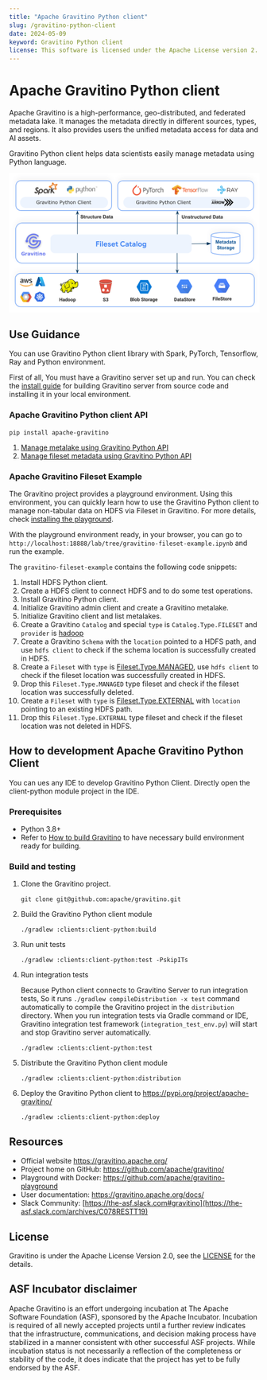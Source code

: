 ```yaml
---
title: "Apache Gravitino Python client"
slug: /gravitino-python-client
date: 2024-05-09
keyword: Gravitino Python client
license: This software is licensed under the Apache License version 2.
---
```

# Apache Gravitino Python client

Apache Gravitino is a high-performance, geo-distributed, and federated metadata lake.
It manages the metadata directly in different sources, types, and regions.
It also provides users the unified metadata access for data and AI assets.

Gravitino Python client helps data scientists easily manage metadata using Python language.

![gravitino-python-client-introduction](../assets/gravitino-python-client-introduction.png)

## Use Guidance

You can use Gravitino Python client library with Spark, PyTorch, Tensorflow, Ray and Python environment.

First of all, You must have a Gravitino server set up and run.
You can check the [install guide](../install/install.md) for building Gravitino server from source code
and installing it in your local environment.

### Apache Gravitino Python client API

```shell
pip install apache-gravitino
```

1. [Manage metalake using Gravitino Python API](../admin/metalake.md?language=python)
1. [Manage fileset metadata using Gravitino Python API](../metadata/fileset.md?language=python)

### Apache Gravitino Fileset Example

The Gravitino project provides a playground environment.
Using this environment, you can quickly learn how to use the Gravitino Python client
to manage non-tabular data on HDFS via Fileset in Gravitino.
For more details, check [installing the playground](../playground/install.md).

With the playground environment ready, in your browser, you can go to
`http://localhost:18888/lab/tree/gravitino-fileset-example.ipynb` and run the example.

The `gravitino-fileset-example` contains the following code snippets:

1. Install HDFS Python client.
1. Create a HDFS client to connect HDFS and to do some test operations.
1. Install Gravitino Python client.
1. Initialize Gravitino admin client and create a Gravitino metalake.
1. Initialize Gravitino client and list metalakes.
1. Create a Gravitino `Catalog` and special `type` is `Catalog.Type.FILESET` and `provider` is
   [hadoop](../catalogs/fileset/hadoop/hadoop-catalog.md)
1. Create a Gravitino `Schema` with the `location` pointed to a HDFS path,
   and use `hdfs client` to check if the schema location is successfully created in HDFS.
1. Create a `Fileset` with `type` is [Fileset.Type.MANAGED](../metadata/fileset.md#fileset-operations),
   use `hdfs client` to check if the fileset location was successfully created in HDFS.
1. Drop this `Fileset.Type.MANAGED` type fileset and check if the fileset location was successfully deleted.
1. Create a `Fileset` with `type` is [Fileset.Type.EXTERNAL](../metadata/fileset.md#fileset-operations)
   with `location` pointing to an existing HDFS path.
1. Drop this `Fileset.Type.EXTERNAL` type fileset and check if the fileset location was not deleted in HDFS.

## How to development Apache Gravitino Python Client

You can ues any IDE to develop Gravitino Python Client.
Directly open the client-python module project in the IDE.

### Prerequisites

- Python 3.8+
- Refer to [How to build Gravitino](../develop/how-to-build.md#prerequisites) to have necessary build
  environment ready for building.

### Build and testing

1. Clone the Gravitino project.

   ```shell
   git clone git@github.com:apache/gravitino.git
   ```

1. Build the Gravitino Python client module

   ```shell
   ./gradlew :clients:client-python:build
   ```

1. Run unit tests

   ```shell
   ./gradlew :clients:client-python:test -PskipITs
   ```

1. Run integration tests

   Because Python client connects to Gravitino Server to run integration tests,
   So it runs `./gradlew compileDistribution -x test` command automatically
   to compile the Gravitino project in the `distribution` directory.
   When you run integration tests via Gradle command or IDE,
   Gravitino integration test framework (`integration_test_env.py`) will start
   and stop Gravitino server automatically.

   ```shell
   ./gradlew :clients:client-python:test
   ```

1. Distribute the Gravitino Python client module

   ```shell
   ./gradlew :clients:client-python:distribution
   ```

1. Deploy the Gravitino Python client to https://pypi.org/project/apache-gravitino/

   ```shell
   ./gradlew :clients:client-python:deploy
   ```

## Resources

- Official website https://gravitino.apache.org/
- Project home on GitHub: https://github.com/apache/gravitino/
- Playground with Docker: https://github.com/apache/gravitino-playground
- User documentation: https://gravitino.apache.org/docs/
- Slack Community: [https://the-asf.slack.com#gravitino](https://the-asf.slack.com/archives/C078RESTT19)

## License

Gravitino is under the Apache License Version 2.0, see the
[LICENSE](https://github.com/apache/gravitino/blob/main/LICENSE) for the details.

## ASF Incubator disclaimer

Apache Gravitino is an effort undergoing incubation at The Apache Software Foundation (ASF),
sponsored by the Apache Incubator. Incubation is required of all newly accepted projects
until a further review indicates that the infrastructure, communications,
and decision making process have stabilized in a manner consistent with other successful ASF projects. 
While incubation status is not necessarily a reflection of the completeness or stability of the code, 
it does indicate that the project has yet to be fully endorsed by the ASF.

